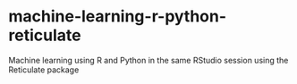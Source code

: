 # machine-learning-r-python-reticulate
Machine learning using R and Python in the same RStudio session using the Reticulate package
